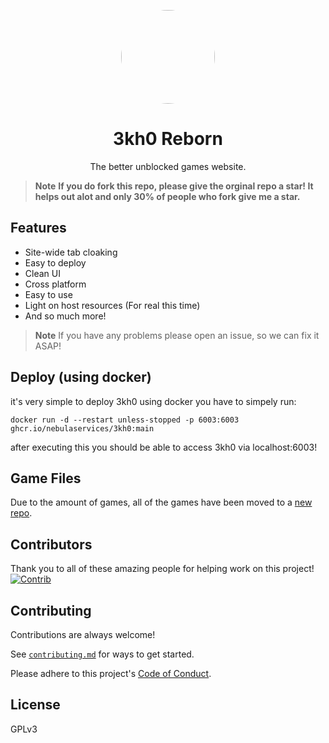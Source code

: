 
<p align="center">
<kbd>
<img style="border-radius:50%" height="150px" src="http://web.archive.org/web/20230416012103if_/https://cdn.jsdelivr.net/gh/Rahib777-7/3kh0TEMP@main/images/logo.png">
</kbd>
</p>
<h1 align="center">3kh0 Reborn</h1>
<p align="center">The better unblocked games website.</p>

> **Note**
> **If you do fork this repo, please give the orginal repo a star! It helps out alot and only 30% of people who fork give me a star.**


## Features

- Site-wide tab cloaking
- Easy to deploy
- Clean UI
- Cross platform
- Easy to use
- Light on host resources (For real this time)
- And so much more!

> **Note**
> If you have any problems please open an issue, so we can fix it ASAP!

## Deploy (using docker)
it's very simple to deploy 3kh0 using docker you have to simpely run:

```docker run -d --restart unless-stopped -p 6003:6003 ghcr.io/nebulaservices/3kh0:main```

after executing this you should be able to access 3kh0 via localhost:6003!

## Game Files
Due to the amount of games, all of the games have been moved to a [new repo](https://github.com/3kh0/3kh0-Assets).



## Contributors

Thank you to all of these amazing people for helping work on this project!
[![Contrib](https://contrib.rocks/image?repo=NebulaServices/3kh0#)](https://github.com/NebulaServices/3kh0/graphs/contributors)


## Contributing

Contributions are always welcome!

See [`contributing.md`](https://github.com/NebulaServices/3kh0/blob/main/CONTRIBUTING.md) for ways to get started.

Please adhere to this project's [Code of Conduct](https://github.com/NebulaServices/3kh0/blob/main/.github/CODE_OF_CONDUCT.md).



## License
GPLv3 


